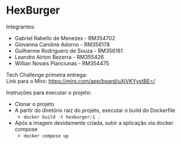 # HexBurger

Integrantes:
- Gabriel Rabello de Menezes - RM354702
- Giovanna Caroline Adorno - RM356178
- Guilherme Rodriguero de Souza - RM356181
- Leandro Airton Bezerra - RM355426
- Willian Novais Planciunas - RM354475

Tech Challenge primeira entrega:<br>
Link para o Miro: https://miro.com/app/board/uXjVKYystBE=/

Instruções para executar o projeto:
- Clonar o projeto
- A partir do diretório raíz do projeto, executar o build do Dockerfile
  - ``` docker build -t hexburger:1 . ```
- Após a imagem devidamente criada, subir a aplicação via docker compose
  - ``` docker compose up ```
